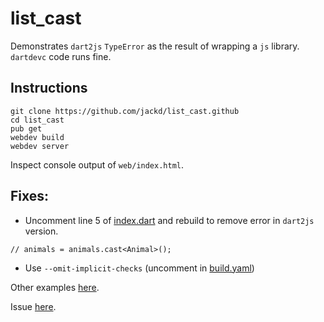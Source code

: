 # list_cast
Demonstrates `dart2js` `TypeError` as the result of wrapping a `js` library. `dartdevc` code runs fine.

## Instructions
```
git clone https://github.com/jackd/list_cast.github
cd list_cast
pub get
webdev build
webdev server
```

Inspect console output of `web/index.html`.

## Fixes:
* Uncomment line 5 of [index.dart](web/index.dart) and rebuild to remove error in `dart2js` version.
```
// animals = animals.cast<Animal>();
```
* Use `--omit-implicit-checks` (uncomment in [build.yaml](build.yaml))

Other examples [here](https://github.com/matanlurey/dart_js_interop#generic-type-arguments).

Issue [here](https://github.com/dart-lang/sdk/issues/34195).